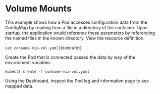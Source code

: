 # Volume Mounts #

This example shows how a Pod accesses configuration data from the ConfigMap by reading from a file in a directory of the container. Upon startup, the application would reference these parameters by referencing the named files in the known directory. View the resource definition.

`cat consume-via-vol.yaml`{{execute}}

Create the Pod that is connected passed the data by way of the environment variables.

`kubectl create -f consume-via-vol.yaml`

Using the Dashboard, inspect the Pod log and information page to see mapped data.
